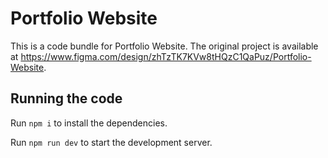 
  # Portfolio Website

  This is a code bundle for Portfolio Website. The original project is available at https://www.figma.com/design/zhTzTK7KVw8tHQzC1QaPuz/Portfolio-Website.

  ## Running the code

  Run `npm i` to install the dependencies.

  Run `npm run dev` to start the development server.
  